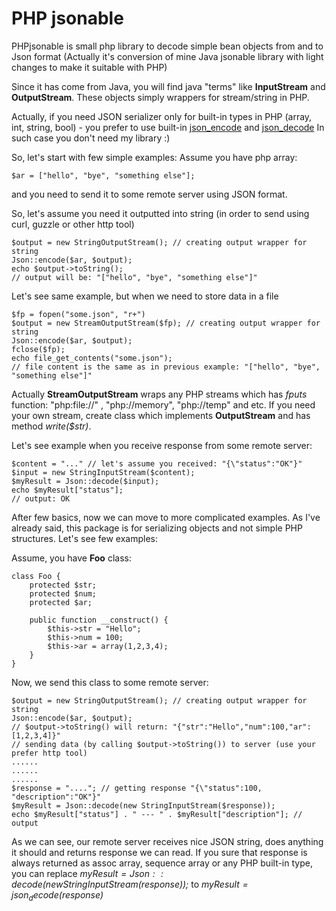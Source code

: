 PHP jsonable
========

PHPjsonable is small php library to decode simple bean objects from and to Json format (Actually it's conversion of mine Java jsonable library with light changes to make it suitable with PHP)

Since it has come from Java, you will find java "terms" like **InputStream** and **OutputStream**.
These objects simply wrappers for stream/string in PHP.

Actually, if you need JSON serializer only for built-in types in PHP (array, int, string, bool) - you prefer to use built-in [json_encode](http://php.net/manual/en/function.json-encode.php) and [json_decode](http://php.net/manual/en/function.json-decode.php)
In such case you don't need my library :)

So, let's start with few simple examples: Assume you have php array:

    $ar = ["hello", "bye", "something else"];
    
and you need to send it to some remote server using JSON format.

So, let's assume you need it outputted into string (in order to send using curl, guzzle or other http tool)

    $output = new StringOutputStream(); // creating output wrapper for string
    Json::encode($ar, $output);
    echo $output->toString();
    // output will be: "["hello", "bye", "something else"]" 

Let's see same example, but when we need to store data in a file

    $fp = fopen("some.json", "r+")
    $output = new StreamOutputStream($fp); // creating output wrapper for string
    Json::encode($ar, $output);
    fclose($fp);
    echo file_get_contents("some.json");
    // file content is the same as in previous example: "["hello", "bye", "something else"]" 
    
Actually **StreamOutputStream** wraps any PHP streams which has *fputs* function: "php:file://" , "php://memory", "php://temp" and etc.
If you need your own stream, create class which implements **OutputStream** and has method *write($str)*. 


Let's see example when you receive response from some remote server:

    $content = "..." // let's assume you received: "{\"status":"OK"}"
    $input = new StringInputStream($content);
    $myResult = Json::decode($input);
    echo $myResult["status"];
    // output: OK
    
After few basics, now we can move to more complicated examples. As I've already said, this package is for serializing objects and not simple PHP structures.
Let's see few examples:

Assume, you have **Foo** class:

    class Foo {
        protected $str;
        protected $num;
        protected $ar;
        
        public function __construct() {
            $this->str = "Hello";
            $this->num = 100;
            $this->ar = array(1,2,3,4);
        }
    }
    
Now, we send this class to some remote server:
 
    $output = new StringOutputStream(); // creating output wrapper for string
    Json::encode($ar, $output);
    // $output->toString() will return: "{"str":"Hello","num":100,"ar":[1,2,3,4]}" 
    // sending data (by calling $output->toString()) to server (use your prefer http tool) 
    ......
    ......
    ......
    $response = "...."; // getting response "{\"status":100, "description":"OK"}"
    $myResult = Json::decode(new StringInputStream($response));
    echo $myResult["status"] . " --- " . $myResult["description"]; // output    

As we can see, our remote server receives nice JSON string, does anything it should and returns response we can read. 
If you sure that response is always returned as assoc array, sequence array or any PHP built-in type, you can replace
*$myResult = Json::decode(new StringInputStream($response));* to *$myResult = json_decode($response)*